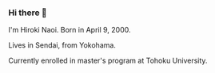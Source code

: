 ### Hi there 👋
I'm Hiroki Naoi. Born in April 9, 2000. 

Lives in Sendai, from Yokohama. 

Currently enrolled in master's program at Tohoku University.


<!--
nao(i) hiro(ki) 701 (this is a play on the word "Naoi")
**naohiro701/naohiro701** is a ✨ _special_ ✨ repository because its `README.md` (this file) appears on your GitHub profile.

Here are some ideas to get you started:

- 🔭 I’m currently working on ...
- 🌱 I’m currently learning ...
- 👯 I’m looking to collaborate on ...
- 🤔 I’m looking for help with ...
- 💬 Ask me about ...
- 📫 How to reach me: ...
- 😄 Pronouns: ...
- ⚡ Fun fact: ...
-->
